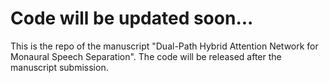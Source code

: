 # Code will be updated soon...
This is the repo of the manuscript "Dual-Path Hybrid Attention Network for Monaural Speech Separation". The code will be released after the manuscript submission.
